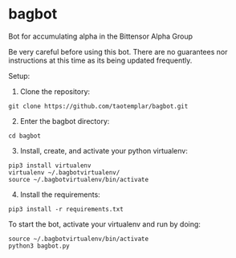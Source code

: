 # bagbot
Bot for accumulating alpha in the Bittensor Alpha Group

Be very careful before using this bot.  There are no guarantees nor instructions at this time as its being updated frequently.

Setup:

1. Clone the repository:

```
git clone https://github.com/taotemplar/bagbot.git
```


2. Enter the bagbot directory:

```
cd bagbot
```

3. Install, create, and activate your python virtualenv:

```
pip3 install virtualenv
virtualenv ~/.bagbotvirtualenv/
source ~/.bagbotvirtualenv/bin/activate

```

4. Install the requirements:

```
pip3 install -r requirements.txt
```

To start the bot, activate your virtualenv and run by doing:

```
source ~/.bagbotvirtualenv/bin/activate
python3 bagbot.py
```
